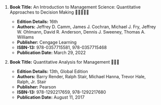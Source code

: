 1. **Book Title:** An Introduction to Management Science: Quantitative Approaches to Decision Making 🚨🚨🚨🚨🚨
   - **Edition Details:** 16th
   - **Authors:** Jeffrey D. Camm, James J. Cochran, Michael J. Fry, Jeffrey W. Ohlmann, David R. Anderson, Dennis J. Sweeney, Thomas A. Williams
   - **Publisher:** Cengage Learning
   - **ISBN-13:** 978-0357715581, 978-0357715468
   - **Publication Date:** March 29, 2022

2. **Book Title:** Quantitative Analysis for Management 📒🔐✅
   - **Edition Details:** 13th, Global Edition
   - **Authors:** Barry Render, Ralph Stair, Michael Hanna, Trevor Hale, Ralph, Jr. Stair
   - **Publisher:** Pearson
   - **ISBN-13:** 978-1292217659, 978-1292217680
   - **Publication Date:** August 11, 2017
